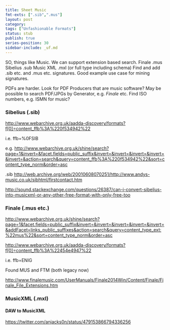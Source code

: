 ```yaml
---
title: Sheet Music
fmt-exts: [".sib",".mus"]
layout: post
category:
tags: ["Unfashionable Formats"]
status: stub
publish: true
series-position: 30
sidebar-include: _uf.md
---
```



SO, things like Music. 
We can support extension based search.
Finale .mus
Sibelius .sub
Music XML .mxl (or full type including schema)
Find and add .sib etc. and .mus etc. signatures. Good example use case for mining signatures.

PDFs are harder. Look for PDF Producers that are music software? 
May be possible to search PDF/JPGs by Generator, e.g.
*Finale*
etc.
Find ISO numbers, e.g. ISMN for music?


### Sibelius (.sib) ###

http://www.webarchive.org.uk/aadda-discovery/formats?f[0]=content_ffb%3A%220f534942%22

i.e. ffb=%0FSIB

e.g. http://www.webarchive.org.uk/shine/search?page=1&invert=&facet.fields=public_suffix&invert=&invert=&invert=&invert=&invert=&action=search&query=content_ffb%3A%220f534942%22&sort=content_type_norm&order=asc

.sib
http://web.archive.org/web/20010608070251/http://www.andys-music.co.uk/sibhtml/firstcontact.htm

http://sound.stackexchange.com/questions/26387/can-i-convert-sibelius-into-musicxml-or-any-other-free-format-with-only-free-too


### Finale (.mus etc.) ###

http://www.webarchive.org.uk/shine/search?page=1&facet.fields=public_suffix&invert=&invert=&invert=&invert=&invert=&addFacet=links_public_suffixes&action=search&query=content_type_ext:%22mus%22&sort=content_type_norm&order=asc

http://www.webarchive.org.uk/aadda-discovery/formats?f[0]=content_ffb%3A%22454e4947%22

i.e. ffb=ENIG

Found MUS and FTM (both legacy now)

http://www.finalemusic.com/UserManuals/Finale2014Win/Content/Finale/Finale_File_Extensions.htm

### MusicXML (.mxl) ###

#### DAW to MusicXML ####

https://twitter.com/anjacks0n/status/479153866794336256


